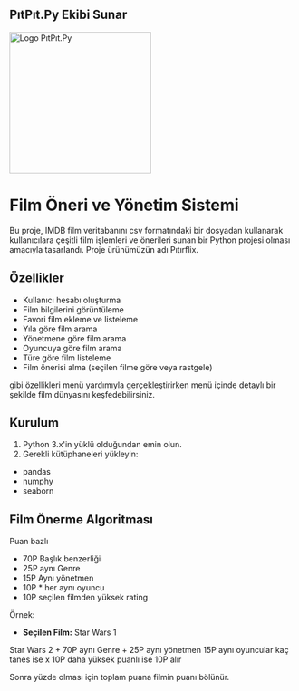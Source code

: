 ## PıtPıt.Py Ekibi Sunar

<img src="images/PıtPıt.Py.png" alt="Logo PıtPıt.Py" width="250" height="250"/>


# Film Öneri ve Yönetim Sistemi

Bu proje, IMDB film veritabanını csv formatındaki bir dosyadan kullanarak kullanıcılara çeşitli film işlemleri ve önerileri sunan bir Python projesi olması amacıyla tasarlandı. Proje ürünümüzün adı Pıtırflix.

## Özellikler

- Kullanıcı hesabı oluşturma
- Film bilgilerini görüntüleme
- Favori film ekleme ve listeleme
- Yıla göre film arama
- Yönetmene göre film arama
- Oyuncuya göre film arama
- Türe göre film listeleme
- Film önerisi alma (seçilen filme göre veya rastgele)

gibi özellikleri menü yardımıyla gerçekleştirirken menü içinde detaylı bir şekilde film dünyasını keşfedebilirsiniz. 

## Kurulum

1. Python 3.x'in yüklü olduğundan emin olun.
2. Gerekli kütüphaneleri yükleyin:
- pandas
- numphy
- seaborn

## Film Önerme Algoritması

Puan bazlı 

- 70P Başlık benzerliği
- 25P aynı Genre
- 15P Aynı yönetmen
- 10P * her aynı oyuncu
- 10P seçilen filmden yüksek rating

Örnek:

- **Seçilen Film:** Star Wars 1

Star Wars 2 + 70P
aynı Genre + 25P
aynı yönetmen 15P
aynı oyuncular kaç tanes ise x 10P
daha yüksek puanlı ise 10P alır

Sonra yüzde olması için toplam puana filmin puanı bölünür.
